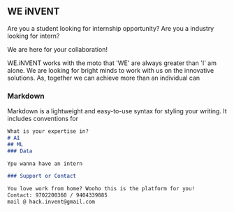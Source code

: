 ## WE iNVENT

Are you a student looking for internship opportunity?
Are you a industry looking for intern?

We are here for your collaboration!

WE.iNVENT works with the moto that 'WE' are always greater than 'I' am alone. We are looking for bright minds to work with us on the innovative solutions. As, together we can achieve more than an individual can


### Markdown

Markdown is a lightweight and easy-to-use syntax for styling your writing. It includes conventions for

```markdown
What is your expertise in? 
# AI
## ML
### Data

Ypu wanna have an intern 

### Support or Contact

You love work from home? Wooho this is the platform for you!
Contact: 9702200360 / 9404339885
mail @ hack.invent@gmail.com
